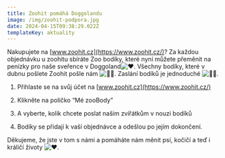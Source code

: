 ```yaml
---
title: Zoohit pomáhá Doggolandu
image: /img/zoohit-podpora.jpg
date: 2024-04-15T09:38:29.022Z
templateKey: aktuality
---
```



Nakupujete na [www.zoohit.cz](https://www.zoohit.cz/)? Za každou objednávku u zoohitu sbíráte Zoo bodíky, které nyní můžete přeměnit na penízky pro naše sveřence v Doggoland![❤️](https://static.xx.fbcdn.net/images/emoji.php/v9/tf3/1.5/16/2764.png). Všechny bodíky, které v dubnu pošlete Zoohit pošle nám ![🙏🏻](https://static.xx.fbcdn.net/images/emoji.php/v9/t94/1.5/16/1f64f_1f3fb.png). Zaslání bodíků je jednoduché ![💪🏻](https://static.xx.fbcdn.net/images/emoji.php/v9/t80/1.5/16/1f4aa_1f3fb.png). 

1. Přihlaste se na svůj účet na [www.zoohit.cz](https://www.zoohit.cz/) 

2. Klikněte na políčko “Mé zooBody” 

3. A vyberte, kolik chcete poslat našim zvířátkům v nouzi bodíků 

4. Bodíky se přidají k vaší objednávce a odešlou po jejím dokončení. 

Děkujeme, že jste v tom s námi a pomáháte nám měnit psí, kočičí a teď i králičí životy ![❤️](https://static.xx.fbcdn.net/images/emoji.php/v9/tf3/1.5/16/2764.png).